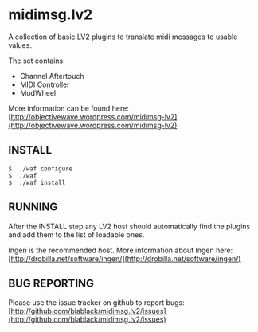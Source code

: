 midimsg.lv2
===========

A collection of basic LV2 plugins to translate midi messages to usable values.

The set contains:
- Channel Aftertouch
- MIDI Controller
- ModWheel

More information can be found here:
[http://objectivewave.wordpress.com/midimsg-lv2](http://objectivewave.wordpress.com/midimsg-lv2)


INSTALL
-------

	$  ./waf configure
	$  ./waf 
	$  ./waf install


RUNNING
-------

After the INSTALL step any LV2 host should automatically find the plugins and add them to the list of loadable ones.

Ingen is the recommended host.
More information about Ingen here: [http://drobilla.net/software/ingen/](http://drobilla.net/software/ingen/)


BUG REPORTING
-------------
Please use the issue tracker on github to report bugs:
[http://github.com/blablack/midimsg.lv2/issues](http://github.com/blablack/midimsg.lv2/issues)



